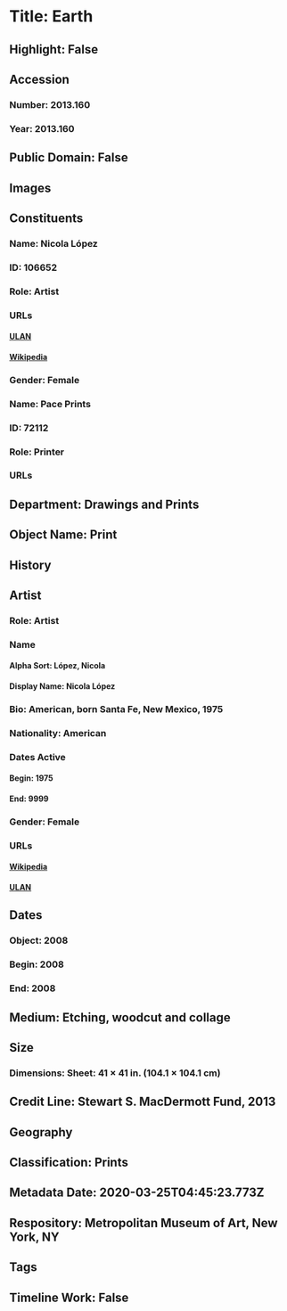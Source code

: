 # Title: Earth
## Highlight: False
## Accession
### Number: 2013.160
### Year: 2013.160
## Public Domain: False
## Images
## Constituents
### Name: Nicola López
### ID: 106652
### Role: Artist
### URLs
#### [ULAN](http://vocab.getty.edu/page/ulan/500294236)
#### [Wikipedia](https://www.wikidata.org/wiki/Q59137256)
### Gender: Female
### Name: Pace Prints
### ID: 72112
### Role: Printer
### URLs
## Department: Drawings and Prints
## Object Name: Print
## History
## Artist
### Role: Artist
### Name
#### Alpha Sort: López, Nicola
#### Display Name: Nicola López
### Bio: American, born Santa Fe, New Mexico, 1975
### Nationality: American
### Dates Active
#### Begin: 1975
#### End: 9999
### Gender: Female
### URLs
#### [Wikipedia](https://www.wikidata.org/wiki/Q59137256)
#### [ULAN](http://vocab.getty.edu/page/ulan/500294236)
## Dates
### Object: 2008
### Begin: 2008
### End: 2008
## Medium: Etching, woodcut and collage
## Size
### Dimensions: Sheet: 41 × 41 in. (104.1 × 104.1 cm)
## Credit Line: Stewart S. MacDermott Fund, 2013
## Geography
## Classification: Prints
## Metadata Date: 2020-03-25T04:45:23.773Z
## Respository: Metropolitan Museum of Art, New York, NY
## Tags
## Timeline Work: False